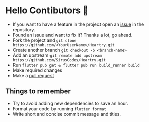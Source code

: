 # Hello Contibutors 🤗

- If you want to have a feature in the project open an [issue](https://github.com/SirusCodes/Heartry/issues) in the repository.
- Found an issue and want to fix it? Thanks a lot, go ahead.
- Fork the project and `git clone https://github.com/<YourUserName>/Heartry.git`
- Create another branch `git checkout -b <branch-name>`
- Add an upstream `git remote add upstream https://github.com/SirusCodes/Heartry.git`
- Run `flutter pub get & flutter pub run build_runner build`
- Make required changes
- Make a [pull request](https://opensource.com/article/19/7/create-pull-request-github)

## Things to remember

- Try to avoid adding new dependencies to save an hour.
- Format your code by running `flutter format`
- Write short and concise commit message and titles.
